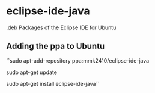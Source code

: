 # eclipse-ide-java
.deb Packages of the Eclipse IDE for Ubuntu

## Adding the ppa to Ubuntu

``sudo apt-add-repository ppa:mmk2410/eclipse-ide-java

sudo apt-get update

sudo apt-get install eclipse-ide-java``
